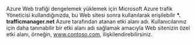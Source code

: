 Azure Web trafiği dengelemek yüklemek için Microsoft Azure trafik Yöneticisi kullandığınızda, bu Web sitesi sonra kullanılarak erişilebilir  **\*. trafficmanager.net** Azure tarafından atanan etki alanı adı. Kullanıcılarınız için daha tanınabilir bir etki alanı adı sağlamak amacıyla Web sitenizin özel etki alanı, örneğin, www.contoso.com, ilişkilendirebilirsiniz.

